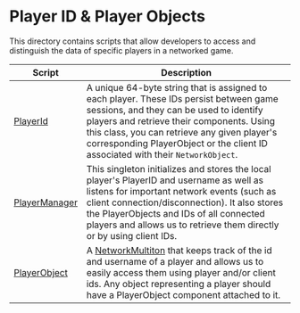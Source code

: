 # Player ID & Player Objects

This directory contains scripts that allow developers to access and distinguish the data of specific players in a networked game.

|Script|Description|
|-|-|
|[PlayerId](./PlayerId.cs)|A unique 64-byte string that is assigned to each player. These IDs persist between game sessions, and they can be used to identify players and retrieve their components. Using this class, you can retrieve any given player's corresponding PlayerObject or the client ID associated with their `NetworkObject`.|
|[PlayerManager](./PlayerManager.cs)|This singleton initializes and stores the local player's PlayerID and username as well as listens for important network events (such as client connection/disconnection). It also stores the PlayerObjects and IDs of all connected players and allows us to retrieve them directly or by using client IDs.|
|[PlayerObject](./PlayerObject.cs)|A [NetworkMultiton](../Networking/NetworkMultiton.cs) that keeps track of the id and username of a player and allows us to easily access them using player and/or client ids. Any object representing a player should have a PlayerObject component attached to it.|
